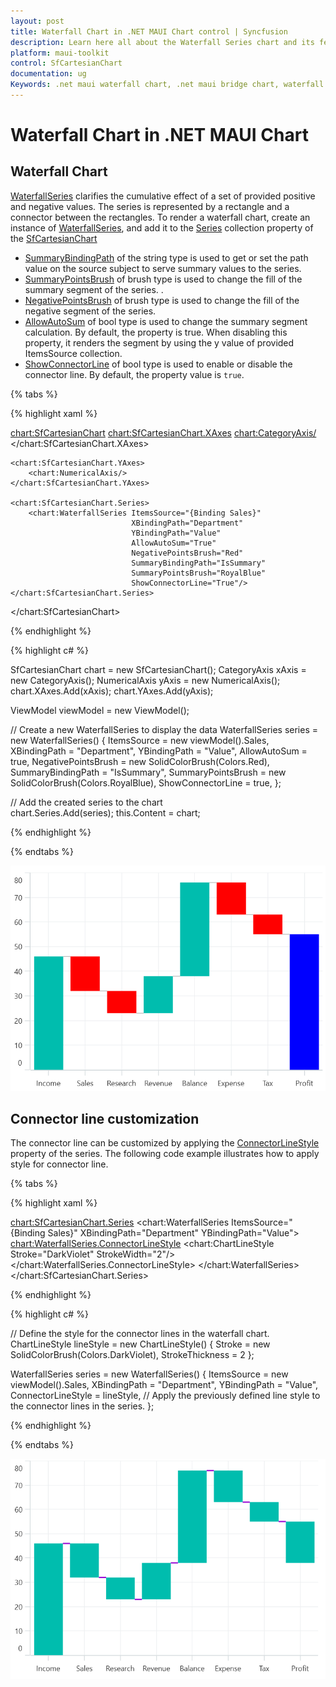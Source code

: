 ```yaml
---
layout: post
title: Waterfall Chart in .NET MAUI Chart control | Syncfusion
description: Learn here all about the Waterfall Series chart and its features in Syncfusion .NET MAUI Chart (SfCartesianChart) control.
platform: maui-toolkit
control: SfCartesianChart
documentation: ug
Keywords: .net maui waterfall chart, .net maui bridge chart, waterfall chart customization .net maui, syncfusion maui waterfall chart, cartesian waterfall chart maui, .net maui chart waterfall visualization.
---
```


# Waterfall Chart in .NET MAUI Chart

## Waterfall Chart

[WaterfallSeries](https://help.syncfusion.com/cr/maui-toolkit/Syncfusion.Maui.Toolkit.Charts.WaterfallSeries.html) clarifies the cumulative effect of a set of provided positive and negative values. The series is represented by a rectangle and a connector between the rectangles. To render a waterfall chart, create an instance of [WaterfallSeries](https://help.syncfusion.com/cr/maui-toolkit/Syncfusion.Maui.Toolkit.Charts.WaterfallSeries.html), and add it to the [Series](https://help.syncfusion.com/cr/maui-toolkit/Syncfusion.Maui.Toolkit.Charts.SfCartesianChart.html#Syncfusion_Maui_Toolkit_Charts_SfCartesianChart_Series) collection property of the [SfCartesianChart](https://help.syncfusion.com/cr/maui-toolkit/Syncfusion.Maui.Toolkit.Charts.SfCartesianChart.html)

* [SummaryBindingPath](https://help.syncfusion.com/cr/maui-toolkit/Syncfusion.Maui.Toolkit.Charts.WaterfallSeries.html#Syncfusion_Maui_Toolkit_Charts_WaterfallSeries_SummaryBindingPath) of the string type is used to get or set the path value on the source subject to serve summary values to the series.
* [SummaryPointsBrush](https://help.syncfusion.com/cr/maui-toolkit/Syncfusion.Maui.Toolkit.Charts.WaterfallSeries.html#Syncfusion_Maui_Toolkit_Charts_WaterfallSeries_SummaryPointsBrush) of brush type is used to change the fill of the summary segment of the series. .
* [NegativePointsBrush](https://help.syncfusion.com/cr/maui-toolkit/Syncfusion.Maui.Toolkit.Charts.WaterfallSeries.html#Syncfusion_Maui_Toolkit_Charts_WaterfallSeries_NegativePointsBrush) of brush type is used to change the fill of the negative segment of the series.
* [AllowAutoSum](https://help.syncfusion.com/cr/maui-toolkit/Syncfusion.Maui.Toolkit.Charts.WaterfallSeries.html#Syncfusion_Maui_Toolkit_Charts_WaterfallSeries_AllowAutoSum) of bool type is used to change the summary segment calculation. By default, the property is true. When disabling this property, it renders the segment by using the y value of provided ItemsSource collection.
* [ShowConnectorLine](https://help.syncfusion.com/cr/maui-toolkit/Syncfusion.Maui.Toolkit.Charts.WaterfallSeries.html#Syncfusion_Maui_Toolkit_Charts_WaterfallSeries_ShowConnectorLine) of bool type is used to enable or disable the connector line. By default, the property value is `true`.

{% tabs %}

{% highlight xaml %}

<chart:SfCartesianChart>
    <chart:SfCartesianChart.XAxes>
        <chart:CategoryAxis/>
    </chart:SfCartesianChart.XAxes>

    <chart:SfCartesianChart.YAxes>
        <chart:NumericalAxis/>
    </chart:SfCartesianChart.YAxes>
    
    <chart:SfCartesianChart.Series>
        <chart:WaterfallSeries ItemsSource="{Binding Sales}"
                               XBindingPath="Department"
                               YBindingPath="Value"
                               AllowAutoSum="True"
                               NegativePointsBrush="Red"
                               SummaryBindingPath="IsSummary"
                               SummaryPointsBrush="RoyalBlue"
                               ShowConnectorLine="True"/>
    </chart:SfCartesianChart.Series>   
</chart:SfCartesianChart>

{% endhighlight %}

{% highlight c# %}

SfCartesianChart chart = new SfCartesianChart();
CategoryAxis xAxis = new CategoryAxis();
NumericalAxis yAxis = new NumericalAxis();
chart.XAxes.Add(xAxis);
chart.YAxes.Add(yAxis);
   
ViewModel viewModel = new ViewModel();

// Create a new WaterfallSeries to display the data
WaterfallSeries series = new WaterfallSeries()
{
    ItemsSource = new viewModel().Sales,
    XBindingPath = "Department",
    YBindingPath = "Value",
    AllowAutoSum = true,
    NegativePointsBrush = new SolidColorBrush(Colors.Red),
    SummaryBindingPath = "IsSummary",
    SummaryPointsBrush = new SolidColorBrush(Colors.RoyalBlue),
    ShowConnectorLine = true,
};

// Add the created series to the chart   
chart.Series.Add(series);
this.Content = chart;

{% endhighlight %}

{% endtabs %}

![Waterfall Chart in MAUI Chart](Chart-types-images/maui_waterfall_Basic.png)

## Connector line customization

The connector line can be customized by applying the [ConnectorLineStyle](https://help.syncfusion.com/cr/maui-toolkit/Syncfusion.Maui.Toolkit.Charts.WaterfallSeries.html#Syncfusion_Maui_Toolkit_Charts_WaterfallSeries_ConnectorLineStyle) property of the series.
The following code example illustrates how to apply style for connector line.

{% tabs %}

{% highlight xaml %}

<chart:SfCartesianChart.Series>
    <chart:WaterfallSeries ItemsSource="{Binding Sales}"
                           XBindingPath="Department"
                           YBindingPath="Value">
        <chart:WaterfallSeries.ConnectorLineStyle>
                <chart:ChartLineStyle Stroke="DarkViolet" StrokeWidth="2"/>
        </chart:WaterfallSeries.ConnectorLineStyle>
    </chart:WaterfallSeries>
</chart:SfCartesianChart.Series>   
    
{% endhighlight %}

{% highlight c# %}

// Define the style for the connector lines in the waterfall chart.
ChartLineStyle lineStyle = new ChartLineStyle()
{
    Stroke = new SolidColorBrush(Colors.DarkViolet),
    StrokeThickness = 2
};

WaterfallSeries series = new WaterfallSeries()
{
    ItemsSource = new viewModel().Sales,
    XBindingPath = "Department",
    YBindingPath = "Value",
    ConnectorLineStyle = lineStyle, // Apply the previously defined line style to the connector lines in the series.
};
    
{% endhighlight %}

{% endtabs %}

![Connector line customization in Waterfall Chart](Chart-types-images/maui_waterfall_LineStyle.png)
